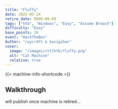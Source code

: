 ```yaml
---
title: "Fluffy"
date: 2025-05-24
retire_date: 9999-09-09
tags: ["htb", "Windows", "Easy", "Assume Breach"]
difficulty: "Easy"
base_points: 20
event: "HackTheBox"
Author: "ruycr4ft & kavigihan"
cover:
  image: "/images/ctf/htb/fluffy.png"
  alt: "Cat Machine"
  relative: true
---
```


{{< machine-info-shortcode >}}

## Walkthrough

will publish once machine is retired...
